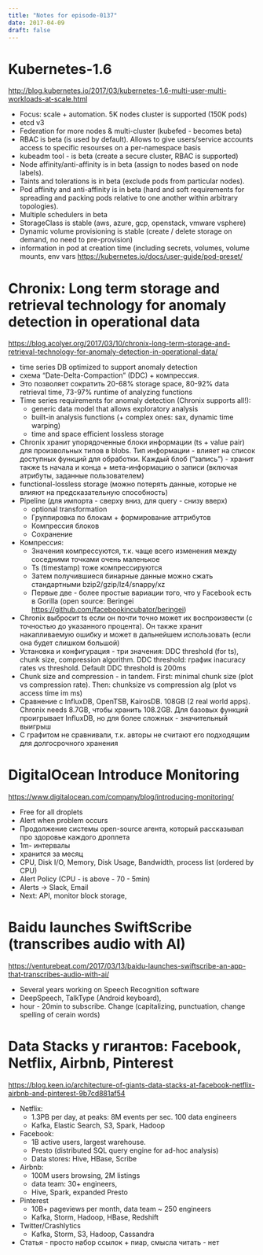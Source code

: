 ```yaml
---
title: "Notes for episode-0137"
date: 2017-04-09
draft: false
---
```


# Kubernetes-1.6
http://blog.kubernetes.io/2017/03/kubernetes-1.6-multi-user-multi-workloads-at-scale.html

- Focus: scale + automation. 5K nodes cluster is supported (150K pods)
- etcd v3
- Federation for more nodes & multi-cluster (kubefed - becomes beta)
- RBAC is beta (is used by default). Allows to give users/service accounts access to specific resourses on a per-namespace basis
- kubeadm tool - is beta (create a secure cluster, RBAC is supported)
- Node affinity/anti-affinity is in beta (assign to nodes based on node labels).
- Taints and tolerations is in beta (exclude pods from particular nodes).
- Pod affinity and anti-affinity is in beta (hard and soft requirements for spreading and packing pods relative to one another within arbitrary topologies).
- Multiple schedulers in beta
- StorageClass is stable (aws, azure, gcp, openstack, vmware vsphere)
- Dynamic volume provisioning is stable (create / delete storage on demand, no need to pre-provision)
- information in pod at creation time (including secrets, volumes, volume mounts, env vars https://kubernetes.io/docs/user-guide/pod-preset/


# Chronix: Long term storage and retrieval technology for anomaly detection in operational data
https://blog.acolyer.org/2017/03/10/chronix-long-term-storage-and-retrieval-technology-for-anomaly-detection-in-operational-data/

- time series DB optimized to support anomaly detection
- схема  “Date-Delta-Compaction” (DDC) + компрессия.
- Это позволяет сократить 20-68% storage space, 80-92% data retrieval time, 73-97% runtime of analyzing functions
- Time series requirements for anomaly detection (Chronix supports all!):
    - generic data model that allows exploratory analysis
    - built-in analysis functions (+ complex ones: sax, dynamic time warping)
    - time and space efficient lossless storage
- Chronix хранит упорядоченные блоки информации (ts + value pair) для произвольных типов в blobs. Тип информации - влияет на список доступных функций для обработки. Каждый блоб (“запись”) - хранит также ts начала и конца + мета-информацию о записи (включая атрибуты, заданные пользователем)
- functional-lossless storage (можно потерять данные, которые не влияют на предсказательную способность)
- Pipeline (для импорта - сверху вниз, для query - снизу вверх)
    - optional transformation
    - Группировка по блокам + формирование аттрибутов
    - Компрессия блоков
    - Сохранение
- Компрессия:
    - Значения компрессуются, т.к. чаще всего изменения между соседними точками очень маленькое
    - Ts (timestamp) тоже компрессируются
    - Затем получившиеся бинарные данные можно сжать стандартными bzip2/gzip/lz4/snappy/xz
    - Первые две - более простые вариации того, что у Facebook есть в Gorilla (open source: Beringei https://github.com/facebookincubator/beringei)
- Chronix выбросит ts если он почти точно может их воспроизвести (с точностью до указанного процента). Он также хранит накапливаемую ошибку и может в дальнейшем использовать (если она будет слишком большой)
- Установка и конфигурация - три значения: DDC threshold (for ts), chunk size, compression algorithm. DDC threshold: график inacuracy rates vs threshold. Default DDC threshold is 200ms
- Chunk size and compression - in tandem. First: minimal chunk size (plot vs compression rate). Then: chunksize vs compression alg (plot vs access time im ms)
- Сравнение с InfluxDB, OpenTSB, KairosDB. 108GB (2 real world apps). Chronix needs 8.7GB,  чтобы хранить 108.2GB. Для базовых функций проигрывает InfluxDB, но для более сложных - значительный выигрыш
- С графитом не сравнивали, т.к. авторы не считают его подходящим для долгосрочного хранения

# DigitalOcean Introduce Monitoring
https://www.digitalocean.com/company/blog/introducing-monitoring/

- Free for all droplets
- Alert when problem occurs
- Продолжение системы open-source агента, который рассказывал про здоровье каждого дроплета
- 1m- интервалы
- хранится за месяц
- CPU, Disk I/O, Memory, Disk Usage, Bandwidth, process list  (ordered by CPU)
- Alert Policy (CPU - is above - 70 - 5min)
- Alerts -> Slack, Email
- Next: API, monitor block storage,

# Baidu launches SwiftScribe (transcribes audio with AI)
https://venturebeat.com/2017/03/13/baidu-launches-swiftscribe-an-app-that-transcribes-audio-with-ai/

- Several years working on Speech Recognition software
- DeepSpeech, TalkType (Android keyboard),
- hour - 20min to subscribe. Change (capitalizing, punctuation, change spelling of cerain words)

# Data Stacks у гигантов: Facebook, Netflix, Airbnb, Pinterest
https://blog.keen.io/architecture-of-giants-data-stacks-at-facebook-netflix-airbnb-and-pinterest-9b7cd881af54

- Netflix:
    - 1.3PB per day, at peaks: 8M events per sec. 100 data engineers
    - Kafka, Elastic Search, S3, Spark, Hadoop
- Facebook:
    - 1B active users, largest warehouse.
    - Presto (distributed SQL query engine for ad-hoc analysis)
    - Data stores: Hive, HBase, Scribe
- Airbnb:
    - 100M users browsing, 2M listings
    - data team: 30+ engineers,
    - Hive, Spark, expanded Presto
- Pinterest
    - 10B+ pageviews per month, data team ~ 250 engineers
    - Kafka, Storm, Hadoop, HBase, Redshift
- Twitter/Crashlytics
    - Kafka, Storm, S3, Hadoop, Cassandra
- Статья - просто набор ссылок + пиар, смысла читать - нет


